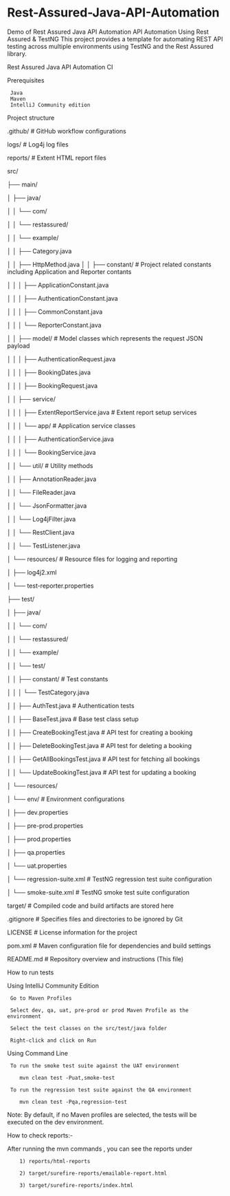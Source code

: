 # Rest-Assured-Java-API-Automation
Demo of Rest Assured Java API Automation
API Automation Using Rest Assured & TestNG
This project provides a template for automating REST API testing across multiple environments using TestNG and the Rest Assured library.

Rest Assured Java API Automation CI

Prerequisites

     Java
     Maven
     IntelliJ Community edition

     
Project structure

.github/                                              # GitHub workflow configurations

logs/                                                 # Log4j log files

reports/                                              # Extent HTML report files

src/

├── main/

│   ├── java/

│   │   └── com/

│   │       └── restassured/

│   │           └── example/

│   │               ├── Category.java

│   │               ├── HttpMethod.java
│   │               ├── constant/                     # Project related constants including Application and Reporter contants

│   │               │   ├── ApplicationConstant.java

│   │               │   ├── AuthenticationConstant.java

│   │               │   ├── CommonConstant.java

│   │               │   └── ReporterConstant.java

│   │               ├── model/                        # Model classes which represents the request JSON payload

│   │               │   ├── AuthenticationRequest.java

│   │               │   ├── BookingDates.java

│   │               │   ├── BookingRequest.java

│   │               ├── service/

│   │               │   ├── ExtentReportService.java  # Extent report setup services

│   │               │   └── app/                      # Application service classes

│   │               │       ├── AuthenticationService.java

│   │               │       └── BookingService.java

│   │               └── util/                         # Utility methods

│   │                   ├── AnnotationReader.java

│   │                   └── FileReader.java

│   │                   └── JsonFormatter.java

│   │                   └── Log4jFilter.java

│   │                   └── RestClient.java

│   │                   └── TestListener.java

│   └── resources/                                    # Resource files for logging and reporting

│       ├── log4j2.xml

│       └── test-reporter.properties

├── test/

│   ├── java/

│   │   └── com/

│   │       └── restassured/

│   │           └── example/

│   │               └── test/

│   │                   ├── constant/                     # Test constants

│   │                   │   └── TestCategory.java

│   │                   ├── AuthTest.java                 # Authentication tests

│   │                   ├── BaseTest.java                 # Base test class setup

│   │                   ├── CreateBookingTest.java        # API test for creating a booking

│   │                   ├── DeleteBookingTest.java        # API test for deleting a booking

│   │                   ├── GetAllBookingsTest.java       # API test for fetching all bookings

│   │                   └── UpdateBookingTest.java        # API test for updating a booking

│   └── resources/

│       └── env/                                          # Environment configurations

│           ├── dev.properties

│           ├── pre-prod.properties

│           ├── prod.properties

│           ├── qa.properties

│           └── uat.properties

│       └── regression-suite.xml                          # TestNG regression test suite configuration

│       └── smoke-suite.xml                               # TestNG smoke test suite configuration

target/                                                   # Compiled code and build artifacts are stored here

.gitignore                                                # Specifies files and directories to be ignored by Git

LICENSE                                                   # License information for the project

pom.xml                                                   # Maven configuration file for dependencies and build settings

README.md                                                 # Repository overview and instructions (This file)


How to run tests

   Using IntelliJ Community Edition

     Go to Maven Profiles

     Select dev, qa, uat, pre-prod or prod Maven Profile as the environment

     Select the test classes on the src/test/java folder

     Right-click and click on Run

Using Command Line

     To run the smoke test suite against the UAT environment

        mvn clean test -Puat,smoke-test

     To run the regression test suite against the QA environment

        mvn clean test -Pqa,regression-test

Note: By default, if no Maven profiles are selected, the tests will be executed on the dev environment.

How to check reports:-

  After running the mvn commands , you can see the reports under
  
        1) reports/html-reports
        
        2) target/surefire-reports/emailable-report.html
        
        3) target/surefire-reports/index.html
